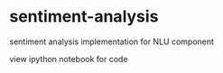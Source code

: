 # sentiment-analysis
sentiment analysis implementation for NLU component

view ipython notebook for code
